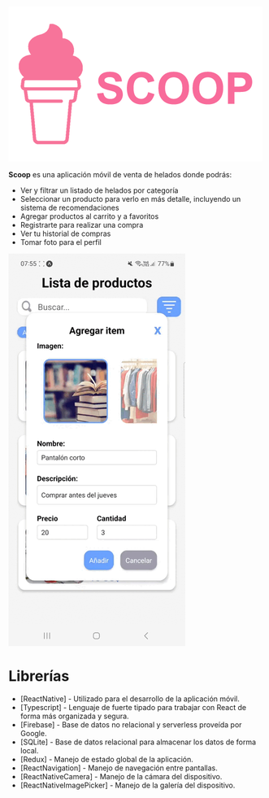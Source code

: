 ![SCOOP](./readme/readme-logo.png)

**Scoop** es una aplicación móvil de venta de helados donde podrás:

- Ver y filtrar un listado de helados por categoría
- Seleccionar un producto para verlo en más detalle, incluyendo un sistema de recomendaciones
- Agregar productos al carrito y a favoritos
- Registrarte para realizar una compra
- Ver tu historial de compras
- Tomar foto para el perfil

![readme](./readme/gif.gif)
# Librerías

- [ReactNative] - Utilizado para el desarrollo de la aplicación móvil.
- [Typescript] - Lenguaje de fuerte tipado para trabajar con React de forma más organizada y segura.
- [Firebase] - Base de datos no relacional y serverless proveída por Google.
- [SQLite] - Base de datos relacional para almacenar los datos de forma local.
- [Redux] - Manejo de estado global de la aplicación.
- [ReactNavigation] - Manejo de navegación entre pantallas.
- [ReactNativeCamera] - Manejo de la cámara del dispositivo.
- [ReactNativeImagePicker] - Manejo de la galería del dispositivo.
